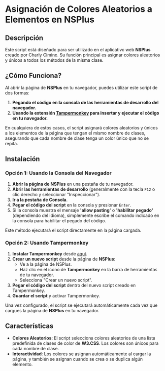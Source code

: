 # Asignación de Colores Aleatorios a Elementos en NSPlus

## Descripción

Este script está diseñado para ser utilizado en el aplicativo web **NSPlus** creado por Charly Cimino. Su función principal es asignar colores aleatorios y únicos a todos los métodos de la misma clase.

## ¿Cómo Funciona?

Al abrir la página de **NSPlus** en tu navegador, puedes utilizar este script de dos formas:

1. **Pegando el código en la consola de las herramientas de desarrollo del navegador.**
2. **Usando la extensión [Tampermonkey](https://www.tampermonkey.net/) para insertar y ejecutar el código en tu navegador.**

En cualquiera de estos casos, el script asignará colores aleatorios y únicos a los elementos de la página que tengan el mismo nombre de clases, asegurando que cada nombre de clase tenga un color único que no se repita.

## Instalación

### Opción 1: Usando la Consola del Navegador

1. **Abrir la página de NSPlus** en una pestaña de tu navegador.
2. **Abrir las herramientas de desarrollo** (generalmente con la tecla `F12` o clic derecho y seleccionar "Inspeccionar").
3. **Ir a la pestaña de Consola**.
4. **Pegar el código del script** en la consola y presionar `Enter`.
5. Si la consola muestra el mensaje **'allow pasting'** o **'habilitar pegado'** (dependiendo del idioma), simplemente escribe el comando indicado en la consola para habilitar el pegado del código.

Este método ejecutará el script directamente en la página cargada.

### Opción 2: Usando Tampermonkey

1. **Instalar Tampermonkey** desde [aquí](https://www.tampermonkey.net/).
2. **Crear un nuevo script** desde la página de **NSPlus**:
    - Ve a la página de NSPlus.
    - Haz clic en el ícono de **Tampermonkey** en la barra de herramientas de tu navegador.
    - Selecciona "Crear un nuevo script".
3. **Pegar el código del script** dentro del nuevo script creado en Tampermonkey.
4. **Guardar el script** y activar Tampermonkey.

Una vez configurado, el script se ejecutará automáticamente cada vez que cargues la página de **NSPlus** en tu navegador.

## Características

- **Colores Aleatorios**: El script selecciona colores aleatorios de una lista predefinida de clases de color de **W3.CSS**. Los colores son únicos para cada nombre de clase.
- **Interactividad**: Los colores se asignan automáticamente al cargar la página, y también se asignan cuando se crea o se duplica algún elemento.
  
